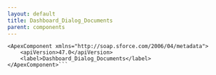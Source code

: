 ```yaml
---
layout: default
title: Dashboard_Dialog_Documents
parent: components
---
```


```<?xml version="1.0" encoding="UTF-8"?>
<ApexComponent xmlns="http://soap.sforce.com/2006/04/metadata">
    <apiVersion>47.0</apiVersion>
    <label>Dashboard_Dialog_Documents</label>
</ApexComponent>```
